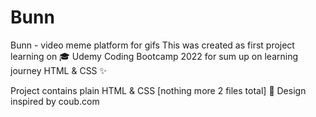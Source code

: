 # Bunn
Bunn - video meme platform for gifs
This was created as first project learning on 🎓 Udemy Coding Bootcamp 2022  for sum up on learning journey HTML & CSS ✨

Project contains plain HTML & CSS  [nothing more 2 files total] 🤫
Design inspired by coub.com
